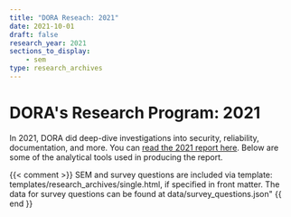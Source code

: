 ```yaml
---
title: "DORA Reseach: 2021"
date: 2021-10-01
draft: false
research_year: 2021
sections_to_display:
    - sem
type: research_archives
---
```


# DORA's Research Program: 2021
In 2021, DORA did deep-dive investigations into security, reliability, documentation, and more. You can [read the 2021 report here](/publications/pdf/state-of-devops-2021.pdf). Below are some of the analytical tools used in producing the report.

{{< comment >}}
    SEM and survey questions are included via template: templates/research_archives/single.html, if specified in front matter. The data for survey questions can be found at data/survey_questions.json"
{{ end }}

